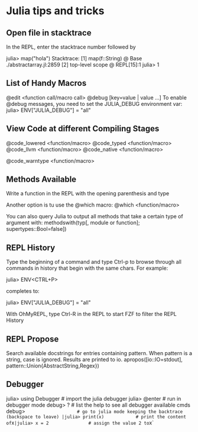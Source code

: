 Julia tips and tricks
=====================

Open file in stacktrace
-----------------------

In the REPL, enter the stacktrace number followed by <Ctrl-q>

julia> map("hola")
  Stacktrace:
  [1] map(f::String)
    @ Base ./abstractarray.jl:2859
  [2] top-level scope
    @ REPL[15]:1
julia> 1<C-q>

List of Handy Macros
--------------------

@edit           <function call/macro call>
@debug          <string message> [key=value | value ...]
  To enable @debug messages, you need to set the JULIA_DEBUG environment var:
  julia> ENV["JULIA_DEBUG"] = "all"

View Code at different Compiling Stages
---------------------------------------

@code_lowered   <function/macro>
@code_typed     <function/macro>
@code_llvm      <function/macro>
@code_native    <function/macro>

@code_warntype  <function/macro>

Methods Available
-----------------

Write a function in the REPL with the opening parenthesis and type <Tab>

Another option is tu use the @which macro:
  @which <function/macro>

You can also query Julia to output all methods that take a certain type of
argument with:
  methodswith(typ[, module or function]; supertypes::Bool=false])

REPL History
------------

Type the beginning of a command and type Ctrl-p to browse through all commands
in history that begin with the same chars. For example:

  julia> ENV<CTRL+P>

completes to:

  julia> ENV["JULIA_DEBUG"] = "all"

With OhMyREPL, type Ctrl-R in the REPL to start FZF to filter the REPL History

REPL Propose
------------

Search available docstrings for entries containing pattern.
When pattern is a string, case is ignored. Results are printed to io.
  apropos([io::IO=stdout], pattern::Union{AbstractString,Regex})

Debugger
--------

  julia> using Debugger       # import the julia debugger
  julia> @enter <function>    # run <function> in debugger mode
  debug> ?                    # list the help to see all debugger available cmds
  debug> `                    # go to julia mode keeping the backtrace (backspace to leave)
  |julia> print(x)            # print the content of `x`
  |julia> x = 2               # assign the value 2 to `x`

